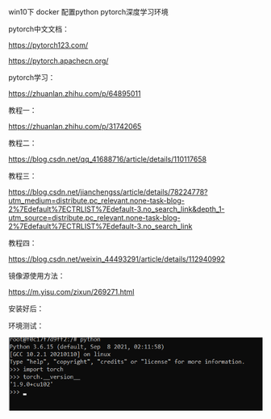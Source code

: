 win10下 docker 配置python pytorch深度学习环境

pytorch中文文档：

https://pytorch123.com/

https://pytorch.apachecn.org/

pytorch学习：

https://zhuanlan.zhihu.com/p/64895011

教程一：

https://zhuanlan.zhihu.com/p/31742065

教程二：

https://blog.csdn.net/qq_41688716/article/details/110117658

教程三：

https://blog.csdn.net/jianchengss/article/details/78224778?utm_medium=distribute.pc_relevant.none-task-blog-2%7Edefault%7ECTRLIST%7Edefault-3.no_search_link&depth_1-utm_source=distribute.pc_relevant.none-task-blog-2%7Edefault%7ECTRLIST%7Edefault-3.no_search_link

教程四：

https://blog.csdn.net/weixin_44493291/article/details/112940992

镜像源使用方法：

https://m.yisu.com/zixun/269271.html



安装好后：

环境测试：

![image-20210916214059836](win10%E4%B8%8B%20docker%20%E9%85%8D%E7%BD%AEpython%20pytorch%E6%B7%B1%E5%BA%A6%E5%AD%A6%E4%B9%A0%E7%8E%AF%E5%A2%83.assets/image-20210916214059836.png)

